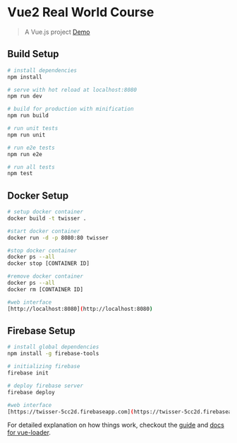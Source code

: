 # Vue2 Real World Course

> A Vue.js project [Demo](https://twisser-5cc2d.firebaseapp.com)

## Build Setup

``` bash
# install dependencies
npm install

# serve with hot reload at localhost:8080
npm run dev

# build for production with minification
npm run build

# run unit tests
npm run unit

# run e2e tests
npm run e2e

# run all tests
npm test
```

## Docker Setup

``` bash
# setup docker container
docker build -t twisser .

#start docker container
docker run -d -p 8080:80 twisser

#stop docker container
docker ps --all
docker stop [CONTAINER ID]

#remove docker container
docker ps --all
docker rm [CONTAINER ID]

#web interface
[http://localhost:8080](http://localhost:8080)
```

## Firebase Setup

``` bash
# install global dependencies
npm install -g firebase-tools

# initializing firebase
firebase init

# deploy firebase server
firebase deploy

#web interface
[https://twisser-5cc2d.firebaseapp.com](https://twisser-5cc2d.firebaseapp.com)
```

For detailed explanation on how things work, checkout the [guide](http://vuejs-templates.github.io/webpack/) and [docs for vue-loader](http://vuejs.github.io/vue-loader).
